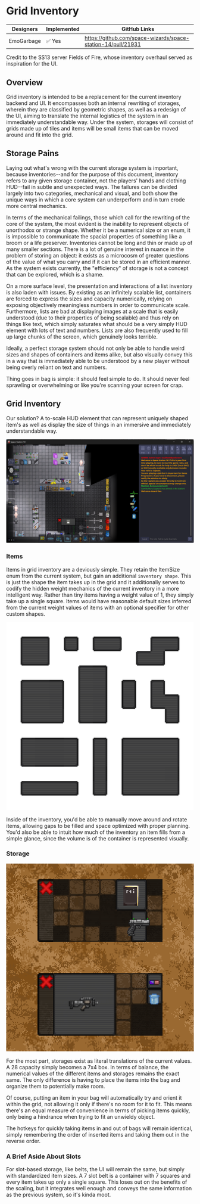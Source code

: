 # Grid Inventory

| Designers | Implemented | GitHub Links |
|---|---|---|
| EmoGarbage | :white_check_mark: Yes | https://github.com/space-wizards/space-station-14/pull/21931 |

Credit to the SS13 server Fields of Fire, whose inventory overhaul served as inspiration for the UI.

## Overview

Grid inventory is intended to be a replacement for the current inventory backend and UI. 
It encompasses both an internal rewriting of storages, wherein they are classified by geometric shapes, as well as a redesign of the UI, aiming to translate the internal logistics of the system in an immediately understandable way. 
Under the system, storages will consist of grids made up of tiles and items will be small items that can be moved around and fit into the grid. 

## Storage Pains

Laying out what's wrong with the current storage system is important, because inventories--and for the purpose of this document, inventory refers to any given storage container, not the players' hands and clothing HUD--fail in subtle and unexpected ways.
The failures can be divided largely into two categories, mechanical and visual, and both show the unique ways in which a core system can underperform and in turn erode more central mechanics.

In terms of the mechanical failings, those which call for the rewriting of the core of the system, the most evident is the inability to represent objects of unorthodox or strange shape.
Whether it be a numerical size or an enum, it is impossible to communicate the spacial properties of something like a broom or a life preserver.
Inventories cannot be long and thin or made up of many smaller sections.
There is a lot of genuine interest in nuance in the problem of storing an object: it exists as a microcosm of greater questions of the value of what you carry and if it can be stored in an efficient manner. 
As the system exists currently, the "efficiency" of storage is not a concept that can be explored, which is a shame.

On a more surface level, the presentation and interactions of a list inventory is also laden with issues.
By existing as an infinitely scalable list, containers are forced to express the sizes and capacity numerically, relying on exposing objectively meaningless numbers in order to communicate scale.
Furthermore, lists are bad at displaying images at a scale that is easily understood (due to their properties of being scalable) and thus rely on things like text, which simply saturates what should be a very simply HUD element with lots of text and numbers.
Lists are also frequently used to fill up large chunks of the screen, which genuinely looks terrible.

Ideally, a perfect storage system should not only be able to handle weird sizes and shapes of containers and items alike, but also visually convey this in a way that is immediately able to be understood by a new player without being overly reliant on text and numbers.

Thing goes in bag is simple: it should feel simple to do. 
It should never feel sprawling or overwhelming or like you're scanning your screen for crap.

## Grid Inventory

Our solution? A to-scale HUD element that can represent uniquely shaped item's as well as display the size of things in an immersive and immediately understandable way.

![](../assets/images/grid-inventory/in-game.png)

### Items

Items in grid inventory are a deviously simple. 
They retain the ItemSize enum from the current system, but gain an additional `inventory shape`. 
This is just the shape the item takes up in the grid and it additionally serves to codify the hidden weight mechanics of the current inventory in a more intelligent way. 
Rather than tiny items having a weight value of 1, they simply take up a single square.
Items would have reasonable default sizes inferred from the current weight values of items with an optional specifier for other custom shapes.

![](../assets/images/grid-inventory/shape-examples.png)

Inside of the inventory, you'd be able to manually move around and rotate items, allowing gaps to be filled and space optimized with proper planning. 
You'd also be able to intuit how much of the inventory an item fills from a simple glance, since the volume is of the container is represented visually.

### Storage

![](../assets/images/grid-inventory/grid-example.png)

For the most part, storages exist as literal translations of the current values. 
A 28 capacity simply becomes a 7x4 box.
In terms of balance, the numerical values of the different items and storages remains the exact same.
The only difference is having to place the items into the bag and organize them to potentially make room.

Of course, putting an item in your bag will automatically try and orient it within the grid, not allowing it only if there's no room for it to fit.
This means there's an equal measure of convenience in terms of picking items quickly, only being a hindrance when trying to fit an unwieldy object.

The hotkeys for quickly taking items in and out of bags will remain identical, simply remembering the order of inserted items and taking them out in the reverse order.

### A Brief Aside About Slots

For slot-based storage, like belts, the UI will remain the same, but simply with standardized item sizes. 
A 7 slot belt is a container with 7 squares and every item takes up only a single square. This loses out on the benefits of the scaling, but it integrates well enough and conveys the same information as the previous system, so it's kinda moot.
